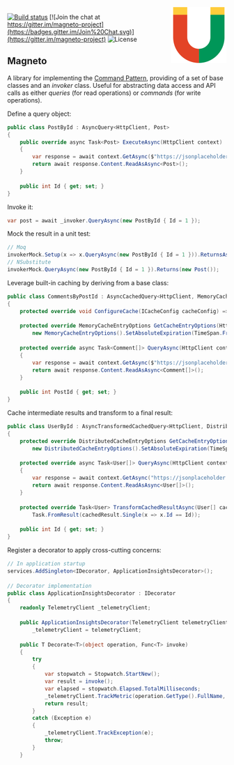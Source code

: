<img src="Magneto.png" align="right" />

[![Build status](https://ci.appveyor.com/api/projects/status/3auwev7g464o6ax3?svg=true)](https://ci.appveyor.com/project/shaynevanasperen/magneto)
[![Join the chat at https://gitter.im/magneto-project](https://badges.gitter.im/Join%20Chat.svg)](https://gitter.im/magneto-project)
![License](https://img.shields.io/github/license/shaynevanasperen/magneto.svg)

## Magneto

A library for implementing the [Command Pattern](https://en.wikipedia.org/wiki/Command_pattern), providing of a set
of base classes and an _invoker_ class. Useful for abstracting data access and API calls as either _queries_
(for read operations) or _commands_ (for write operations).

Define a query object:

```cs
public class PostById : AsyncQuery<HttpClient, Post>
{
    public override async Task<Post> ExecuteAsync(HttpClient context)
    {
        var response = await context.GetAsync($"https://jsonplaceholder.typicode.com/posts/{Id}");
        return await response.Content.ReadAsAsync<Post>();
    }
    
    public int Id { get; set; }
}
```

Invoke it:

```cs
var post = await _invoker.QueryAsync(new PostById { Id = 1 });
```

Mock the result in a unit test:

```cs
// Moq
invokerMock.Setup(x => x.QueryAsync(new PostById { Id = 1 })).ReturnsAsync(new Post());
// NSubstitute
invokerMock.QueryAsync(new PostById { Id = 1 }).Returns(new Post());
```

Leverage built-in caching by deriving from a base class:

```cs
public class CommentsByPostId : AsyncCachedQuery<HttpClient, MemoryCacheEntryOptions, Comment[]>
{
    protected override void ConfigureCache(ICacheConfig cacheConfig) => cacheConfig.VaryBy = PostId;
    
    protected override MemoryCacheEntryOptions GetCacheEntryOptions(HttpClient context) =>
        new MemoryCacheEntryOptions().SetAbsoluteExpiration(TimeSpan.FromSeconds(30));

    protected override async Task<Comment[]> QueryAsync(HttpClient context)
    {
        var response = await context.GetAsync($"https://jsonplaceholder.typicode.com/posts/{PostId}/comments");
        return await response.Content.ReadAsAsync<Comment[]>();
    }
    
    public int PostId { get; set; }
}
```

Cache intermediate results and transform to a final result:

```cs
public class UserById : AsyncTransformedCachedQuery<HttpClient, DistributedCacheEntryOptions, User[], User>
{
    protected override DistributedCacheEntryOptions GetCacheEntryOptions(HttpClient context) =>
        new DistributedCacheEntryOptions().SetAbsoluteExpiration(TimeSpan.FromSeconds(30));
    
    protected override async Task<User[]> QueryAsync(HttpClient context)
    {
        var response = await context.GetAsync("https://jsonplaceholder.typicode.com/users");
        return await response.Content.ReadAsAsync<User[]>();
    }
    
    protected override Task<User> TransformCachedResultAsync(User[] cachedResult) =>
        Task.FromResult(cachedResult.Single(x => x.Id == Id));
    
    public int Id { get; set; }
}
```

Register a decorator to apply cross-cutting concerns:

```cs
// In application startup
services.AddSingleton<IDecorator, ApplicationInsightsDecorator>();

// Decorator implementation
public class ApplicationInsightsDecorator : IDecorator
{
    readonly TelemetryClient _telemetryClient;

    public ApplicationInsightsDecorator(TelemetryClient telemetryClient) =>
        _telemetryClient = telemetryClient;

    public T Decorate<T>(object operation, Func<T> invoke)
    {
        try
        {
            var stopwatch = Stopwatch.StartNew();
            var result = invoke();
            var elapsed = stopwatch.Elapsed.TotalMilliseconds;
            _telemetryClient.TrackMetric(operation.GetType().FullName, elapsed);
            return result;
        }
        catch (Exception e)
        {
            _telemetryClient.TrackException(e);
            throw;
        }
    }
```